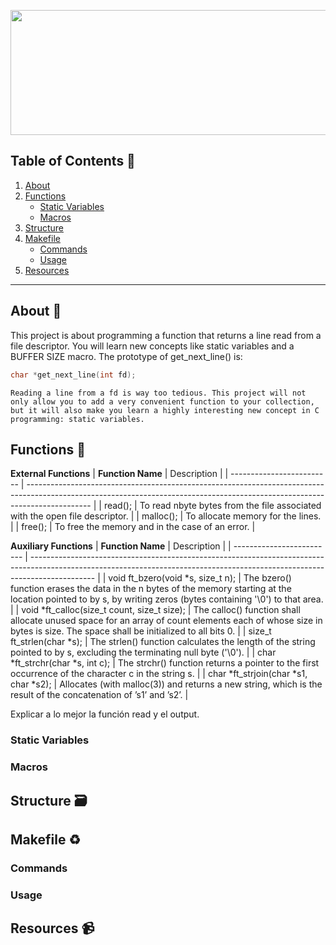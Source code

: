 <p align="center">
  <img width="560" height="200" src="https://github.com/user-attachments/assets/ceaa65db-4445-442c-856d-5a8381426b61">
</p>

## Table of Contents 🔖
1. [About](#About)
2. [Functions](#Fun)
   - [Static Variables](#Stat)
   - [Macros](#Mac)
4. [Structure](#Struct)
5. [Makefile](#Make)
   - [Commands](#Comm)
   - [Usage](#Us)
6. [Resources](#Res)
***
<a id="About"></a>
## About 🚀
This project is about programming a function that returns a line read from a file descriptor. You will learn new concepts like static variables and a BUFFER SIZE macro.
The prototype of get_next_line() is:
```c
char *get_next_line(int fd);
```
```Reading a line from a fd is way too tedious. This project will not only allow you to add a very convenient function to your collection, but it will also make you learn a highly interesting new concept in C programming: static variables.```
<a id="Fun"></a>
## Functions 🧾
**External Functions**
| **Function Name**         | Description                                                                                                                                                                 |
| ------------------------- | ---------------------------------------------------------------------------------------------------------------------------------------------------------------------------- |
| read(); | To read nbyte bytes from the file associated with the open file descriptor. |
| malloc(); | To allocate memory for the lines. |
| free(); | To free the memory and in the case of an error. |

**Auxiliary Functions**
| **Function Name**         | Description                                                                                                                                                                 |
| ------------------------- | ---------------------------------------------------------------------------------------------------------------------------------------------------------------------------- |
| void	ft_bzero(void *s, size_t n); | The bzero() function erases the data in the n bytes of the memory starting at the location pointed to by s, by writing zeros (bytes containing '\0') to that area. |
| void	*ft_calloc(size_t count, size_t size); | The calloc() function shall allocate unused space for an array of count elements each of whose size in bytes is size. The space shall be initialized to all bits 0. |
| size_t	ft_strlen(char *s); | The strlen() function calculates the length of the string pointed to by s, excluding the terminating null byte ('\0'). |
| char	*ft_strchr(char *s, int c); | The strchr() function returns a pointer to the first occurrence of the character c in the string s. |
| char	*ft_strjoin(char *s1, char *s2); | Allocates (with malloc(3)) and returns a new string, which is the result of the concatenation of ’s1’ and ’s2’. |


Explicar a lo mejor la función read y el output.
<a id="Stat"></a>
### Static Variables
<a id="Mac"></a>
### Macros
<a id="Struct"></a>
## Structure 🗃️
<a id="Make"></a>
## Makefile ♻️
<a id="Comm"></a>
### Commands
<a id="Us"></a>
### Usage
<a id="Res"></a>
## Resources 📹
